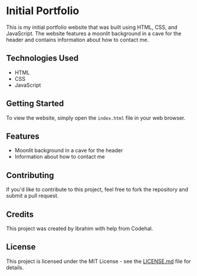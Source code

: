 # Initial Portfolio
This is my initial portfolio website that was built using HTML, CSS, and JavaScript. The website features a moonlit background in a cave for the header and contains information about how to contact me.

## Technologies Used

-   HTML
-   CSS
-   JavaScript

## Getting Started

To view the website, simply open the `index.html` file in your web browser.

## Features

-   Moonlit background in a cave for the header
-   Information about how to contact me


## Contributing

If you'd like to contribute to this project, feel free to fork the repository and submit a pull request.

## Credits

This project was created by Ibrahim with help from Codehal.

## License

This project is licensed under the MIT License - see the [LICENSE.md](https://chat.openai.com/LICENSE.md) file for details.
